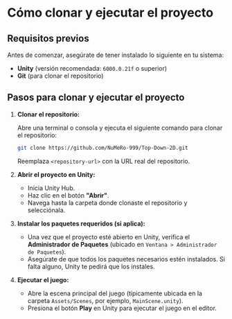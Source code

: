 # Cómo clonar y ejecutar el proyecto

## Requisitos previos

Antes de comenzar, asegúrate de tener instalado lo siguiente en tu sistema:

- **Unity** (versión recomendada: `6000.0.21f` o superior)
- **Git** (para clonar el repositorio)

## Pasos para clonar y ejecutar el proyecto

1. **Clonar el repositorio:**
   
   Abre una terminal o consola y ejecuta el siguiente comando para clonar el repositorio:

   ```bash
   git clone https://github.com/NuMeRo-999/Top-Down-2D.git
   ```

   Reemplaza `<repository-url>` con la URL real del repositorio.

2. **Abrir el proyecto en Unity:**
   
   - Inicia Unity Hub.
   - Haz clic en el botón **"Abrir"**.
   - Navega hasta la carpeta donde clonaste el repositorio y selecciónala.

3. **Instalar los paquetes requeridos (si aplica):**
   
   - Una vez que el proyecto esté abierto en Unity, verifica el **Administrador de Paquetes** (ubicado en `Ventana > Administrador de Paquetes`).
   - Asegúrate de que todos los paquetes necesarios estén instalados. Si falta alguno, Unity te pedirá que los instales.
     
5. **Ejecutar el juego:**
   
   - Abre la escena principal del juego (típicamente ubicada en la carpeta `Assets/Scenes`, por ejemplo, `MainScene.unity`).
   - Presiona el botón **Play** en Unity para ejecutar el juego en el editor.


